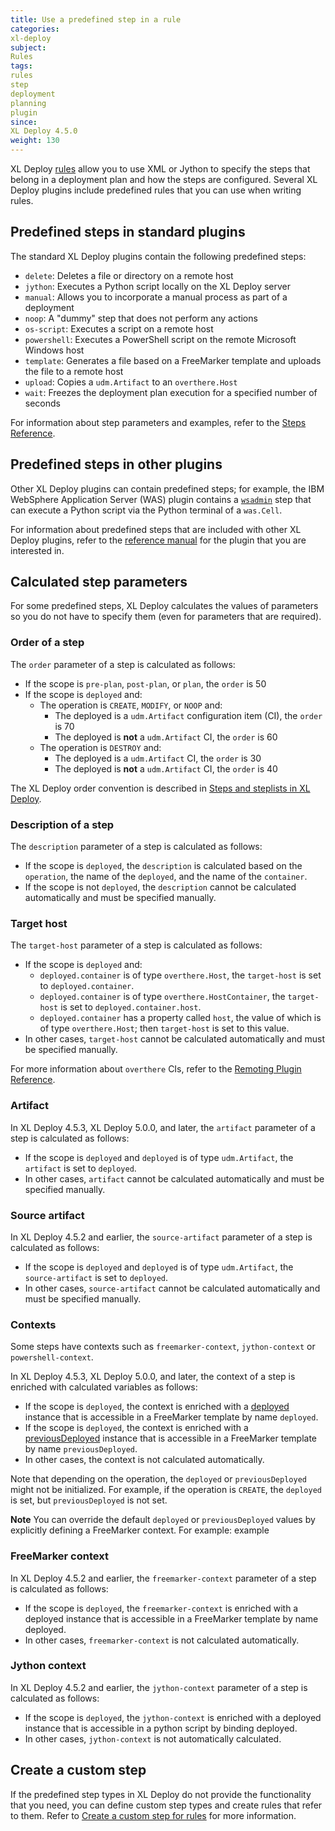 ```yaml
---
title: Use a predefined step in a rule
categories:
xl-deploy
subject:
Rules
tags:
rules
step
deployment
planning
plugin
since:
XL Deploy 4.5.0
weight: 130
---
```


XL Deploy [rules](/xl-deploy/concept/getting-started-with-xl-deploy-rules.html) allow you to use XML or Jython to specify the steps that belong in a deployment plan and how the steps are configured. Several XL Deploy plugins include predefined rules that you can use when writing rules.

## Predefined steps in standard plugins

The standard XL Deploy plugins contain the following predefined steps:

* `delete`: Deletes a file or directory on a remote host
* `jython`: Executes a Python script locally on the XL Deploy server
* `manual`: Allows you to incorporate a manual process as part of a deployment
* `noop`: A "dummy" step that does not perform any actions
* `os-script`: Executes a script on a remote host
* `powershell`: Executes a PowerShell script on the remote Microsoft Windows host
* `template`: Generates a file based on a FreeMarker template and uploads the file to a remote host
* `upload`: Copies a `udm.Artifact` to an `overthere.Host`
* `wait`: Freezes the deployment plan execution for a specified number of seconds

For information about step parameters and examples, refer to the [Steps Reference](/xl-deploy/latest/referencesteps.html).

## Predefined steps in other plugins

Other XL Deploy plugins can contain predefined steps; for example, the IBM WebSphere Application Server (WAS) plugin contains a [`wsadmin`](/xl-deploy-was-plugin/5.1.x/wasPluginManual.html#wsadmin) step that can execute a Python script via the Python terminal of a `was.Cell`.

For information about predefined steps that are included with other XL Deploy plugins, refer to the [reference manual](/xl-deploy/latest/) for the plugin that you are interested in.

## Calculated step parameters

For some predefined steps, XL Deploy calculates the values of parameters so you do not have to specify them (even for parameters that are required).

### Order of a step

The `order` parameter of a step is calculated as follows:

* If the scope is `pre-plan`, `post-plan`, or `plan`, the `order` is 50
* If the scope is `deployed` and:
    * The operation is `CREATE`, `MODIFY`, or `NOOP` and:
        * The deployed is a `udm.Artifact` configuration item (CI), the `order` is 70
        * The deployed is **not** a `udm.Artifact` CI, the `order` is 60
    * The operation is `DESTROY` and:
        * The deployed is a `udm.Artifact` CI, the `order` is 30
        * The deployed is **not** a `udm.Artifact` CI, the `order` is 40

The XL Deploy order convention is described in [Steps and steplists in XL Deploy](/xl-deploy/concept/steps-and-steplists-in-xl-deploy.html#steplist).

### Description of a step

The `description` parameter of a step is calculated as follows:

* If the scope is `deployed`, the `description` is calculated based on the `operation`, the name of the `deployed`, and the name of the `container`.
* If the scope is not `deployed`, the `description` cannot be calculated automatically and must be specified manually.

### Target host

The `target-host` parameter of a step is calculated as follows:

* If the scope is `deployed` and:
    * `deployed.container` is of type `overthere.Host`, the `target-host` is set to `deployed.container`.
    * `deployed.container` is of type `overthere.HostContainer`, the `target-host` is set to `deployed.container.host`.
    * `deployed.container` has a property called `host`, the value of which is of type `overthere.Host`; then `target-host` is set to this value.
* In other cases, `target-host` cannot be calculated automatically and must be specified manually.

For more information about `overthere` CIs, refer to the [Remoting Plugin Reference](/xl-deploy/latest/remotingPluginManual.html).

### Artifact

In XL Deploy 4.5.3, XL Deploy 5.0.0, and later, the `artifact` parameter of a step is calculated as follows:

* If the scope is `deployed` and `deployed` is of type `udm.Artifact`, the `artifact` is set to `deployed`.
* In other cases, `artifact` cannot be calculated automatically and must be specified manually.

### Source artifact

In XL Deploy 4.5.2 and earlier, the `source-artifact` parameter of a step is calculated as follows:

* If the scope is `deployed` and `deployed` is of type `udm.Artifact`, the `source-artifact` is set to `deployed`.
* In other cases, `source-artifact` cannot be calculated automatically and must be specified manually.

### Contexts

Some steps have contexts such as `freemarker-context`, `jython-context` or `powershell-context`.

In XL Deploy 4.5.3, XL Deploy 5.0.0, and later, the context of a step is enriched with calculated variables as follows:

* If the scope is `deployed`, the context is enriched with a <a href="/xl-deploy/5.1.x/javadoc/udm-plugin-api/com/xebialabs/deployit/plugin/api/deployment/specification/Delta.html#getDeployed%28%29">deployed</a> instance that is accessible in a FreeMarker template by name `deployed`.
* If the scope is `deployed`, the context is enriched with a <a href="/xl-deploy/5.1.x/javadoc/udm-plugin-api/com/xebialabs/deployit/plugin/api/deployment/specification/Delta.html#getPrevious%28%29">previousDeployed</a> instance that is accessible in a FreeMarker template by name `previousDeployed`.
* In other cases, the context is not calculated automatically.

Note that depending on the operation, the `deployed` or `previousDeployed` might not be initialized. For example, if the operation is `CREATE`, the `deployed` is set, but `previousDeployed` is not set.

**Note** You can override the default `deployed` or `previousDeployed` values by explicitly defining a FreeMarker context.
For example:
    <freemarker-context>
        <previousDeployed>example</previousDeployed>
    </freemarker-context>

### FreeMarker context

In XL Deploy 4.5.2 and earlier, the `freemarker-context` parameter of a step is calculated as follows:

* If the scope is `deployed`, the `freemarker-context` is enriched with a deployed instance that is accessible in a FreeMarker template by name deployed.
* In other cases, `freemarker-context` is not calculated automatically.

### Jython context

In XL Deploy 4.5.2 and earlier, the `jython-context` parameter of a step is calculated as follows:

* If the scope is `deployed`, the `jython-context` is enriched with a deployed instance that is accessible in a python script by binding deployed.
* In other cases, `jython-context` is not automatically calculated.

## Create a custom step

If the predefined step types in XL Deploy do not provide the functionality that you need, you can define custom step types and create rules that refer to them. Refer to [Create a custom step for rules](/xl-deploy/how-to/create-a-custom-step-for-rules.html) for more information.
